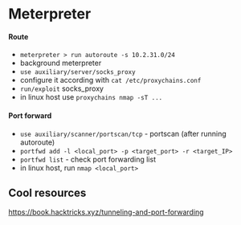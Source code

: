 # Meterpreter
#### Route
* `meterpreter > run autoroute -s 10.2.31.0/24`
* background meterpreter
* `use auxiliary/server/socks_proxy`
* configure it according with `cat /etc/proxychains.conf`
* `run/exploit` socks_proxy
* in linux host use `proxychains nmap -sT ...`
#### Port forward
* `use auxiliary/scanner/portscan/tcp` - portscan (after running autoroute)
* `portfwd add -l <local_port> -p <target_port> -r <target_IP>`
* `portfwd list` - check port forwarding list
* in linux host, run `nmap <local_port>`

## Cool resources
https://book.hacktricks.xyz/tunneling-and-port-forwarding
